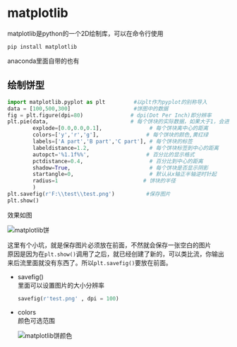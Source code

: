 # matplotlib
matplotlib是python的一个2D绘制库，可以在命令行使用
```
pip install matplotlib
```
anaconda里面自带的也有
## 绘制饼型
```python
import matplotlib.pyplot as plt         #以plt作为pyplot的别称导入
data = [100,500,300]                    #饼图中的数据  
fig = plt.figure(dpi=80)               # dpi(Dot Per Inch)即分辨率
plt.pie(data,                          # 每个饼块的实际数据，如果大于1，会进行归一化，计算percentage  
        explode=[0.0,0.0,0.1],               # 每个饼块离中心的距离  
        colors=['y','r','g'],               # 每个饼块的颜色,黄红绿  
        labels=['A part','B part','C part'], # 每个饼块的标签  
        labeldistance=1.2,                   # 每个饼块标签到中心的距离  
        autopct='%1.1f%%',                  # 百分比的显示格式  
        pctdistance=0.4,                     # 百分比到中心的距离  
        shadow=True,                         # 每个饼块是否显示阴影  
        startangle=0,                        # 默认从x轴正半轴逆时针起  
        radius=1                           # 饼块的半径  
        )  
plt.savefig(r'F:\\test\\test.png')          #保存图片
plt.show()  
```
效果如图

![matplotlib饼]()

这里有个小坑，就是保存图片必须放在前面，不然就会保存一张空白的图片
</br>原因是因为在```plt.show()```调用了之后，就已经创建了新的，可以类比流，你输出来后流里面就没有东西了。所以```plt.savefig()```要放在前面。
* savefig()
    </br>里面可以设置图片的大小分辨率
    ```python
    savefig(r'test.png' , dpi = 100)
    ```
* colors
    </br>颜色可选范围

    ![matplotlib饼颜色]()